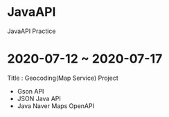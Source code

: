 # JavaAPI
JavaAPI Practice

# 2020-07-12 ~ 2020-07-17
 Title : Geocoding(Map Service) Project
- Gson API
- JSON Java API
- Java Naver Maps OpenAPI
